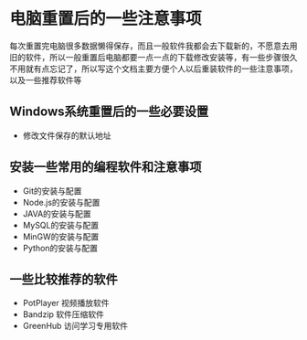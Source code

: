 # 电脑重置后的一些注意事项

每次重置完电脑很多数据懒得保存，而且一般软件我都会去下载新的，不愿意去用旧的软件，所以一般重置后电脑都要一点一点的下载修改安装等，有一些步骤很久不用就有点忘记了，所以写这个文档主要方便个人以后重装软件的一些注意事项，以及一些推荐软件等

## Windows系统重置后的一些必要设置

- 修改文件保存的默认地址

## 安装一些常用的编程软件和注意事项

- Git的安装与配置
- Node.js的安装与配置
- JAVA的安装与配置
- MySQL的安装与配置
- MinGW的安装与配置
- Python的安装与配置

## 一些比较推荐的软件
- PotPlayer 视频播放软件
- Bandzip 软件压缩软件
- GreenHub 访问学习专用软件
